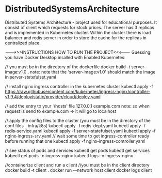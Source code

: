 # DistributedSystemsArchitecture

Distributed Systems Architecture - project used for educational purposes. It consist of client which requests for stock prices. The server has 3 replicas and is implemented in Kubernetes cluster. Within the cluster there is load balancer and redis server in order to store the cache for the replicas in centralized place.

--->>>INSTRUCTIONS HOW TO RUN THE PROJECT<<<---
Guessing you have Docker Desktop insalled with Enabled Kubernetes:

// you must be in the directory of the dockerfile
docker build -t server-image:v1.0 .
note: note that the 'server-image:v1.0' should match the image in server-statefulset.yaml

// install nginx ingress controller in the kubernetes cluster
kubectl apply -f https://raw.githubusercontent.com/kubernetes/ingress-nginx/controller-v1.9.4/deploy/static/provider/cloud/deploy.yaml

// add the entry to your '/hosts' file
127.0.0.1 example.com
note: so when request is send to example.com -> it will go to localhost

// apply the config files to the cluster (you must be in the directory of the conf files - infra/k8s)
kubectl apply -f redis-depl.yaml
kubectl apply -f redis-service.yaml
kubectl apply -f server-statefulset.yaml
kubectl apply -f nginx-ingress-srv.yaml
// wait some time to get ingress-controller ready before running that one
kubectl apply -f nginx-ingress-controller.yaml

// see status of pods and services
kubectl get pods
kubectl get services
kubectl get pods -n ingress-nginx
kubectl logs <ingress-controller-pod-name> -n ingress-nginx

//containerize client and run a client
//you must be in the client directory
docker build -t client .
docker run --network host client
docker logs client
